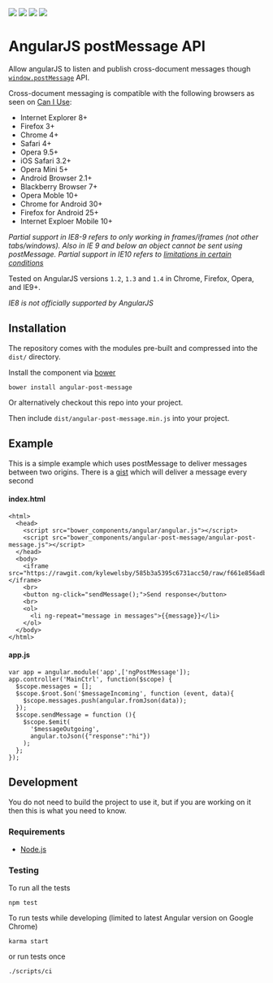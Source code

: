 [![][bower_badge]][repo]
[![][travisci_img]][travisci]
[![][codeclimate_badge]][codeclimate]
[![][codeclimate_cov_badge]][codeclimate]


# AngularJS postMessage API

Allow angularJS to listen and publish cross-document messages though [`window.postMessage`](http://www.whatwg.org/specs/web-apps/current-work/multipage/web-messaging.html#crossDocumentMessages) API.

Cross-document messaging is compatible with the following browsers as seen on [Can I Use](http://caniuse.com/x-doc-messaging):

- Internet Explorer 8+
- Firefox 3+
- Chrome 4+
- Safari 4+
- Opera 9.5+
- iOS Safari 3.2+
- Opera Mini 5+
- Android Browser 2.1+
- Blackberry Browser 7+
- Opera Moble 10+
- Chrome for Android 30+
- Firefox for Android 25+
- Internet Exploer Mobile 10+

*Partial support in IE8-9 refers to only working in frames/iframes (not other tabs/windows). Also in IE 9 and below an object cannot be sent using postMessage. Partial support in IE10 refers to [limitations in certain conditions](http://stackoverflow.com/questions/16226924/is-cross-origin-postmessage-broken-in-ie10)*


Tested on AngularJS versions `1.2`, `1.3` and `1.4` in Chrome, Firefox, Opera, and IE9+.

*IE8 is not officially supported by AngularJS*

## Installation

The repository comes with the modules pre-built and compressed into the `dist/` directory.

Install the component via [bower](http://bower.io)

    bower install angular-post-message

Or alternatively checkout this repo into your project.

Then include `dist/angular-post-message.min.js` into your project.

## Example

This is a simple example which uses postMessage to deliver messages between two origins.
There is a [gist](https://gist.github.com/kylewelsby/585b3a5395c6731acc50) which will deliver a message every second

#### index.html

    <html>
      <head>
        <script src="bower_components/angular/angular.js"></script>
        <script src="bower_components/angular-post-message/angular-post-message.js"></script>
      </head>
      <body>
        <iframe src="https://rawgit.com/kylewelsby/585b3a5395c6731acc50/raw/f661e856adbccf39549ed7c550661f09158f8d55/index.html"></iframe>
        <br>
        <button ng-click="sendMessage();">Send response</button>
        <br>
        <ol>
          <li ng-repeat="message in messages">{{message}}</li>
        </ol>
      </body>
    </html>

#### app.js

    var app = angular.module('app',['ngPostMessage']);
    app.controller('MainCtrl', function($scope) {
      $scope.messages = [];
      $scope.$root.$on('$messageIncoming', function (event, data){
        $scope.messages.push(angular.fromJson(data));
      });
      $scope.sendMessage = function (){
        $scope.$emit(
          '$messageOutgoing',
          angular.toJson({"response":"hi"})
        );
      };
    });

## Development

You do not need to build the project to use it, but if you are working on it then this is what you need to know.

### Requirements

* [Node.js](http://node.js)


### Testing

To run all the tests

    npm test

To run tests while developing (limited to latest Angular version on Google Chrome)

    karma start

or run tests once

    ./scripts/ci

[repo]:https://github.com/kylewelsby/angular-post-message
[travisci]:https://travis-ci.org/kylewelsby/angular-post-message
[travisci_img]:https://travis-ci.org/kylewelsby/angular-post-message.svg
[codeclimate]:https://codeclimate.com/github/kylewelsby/angular-post-message
[codeclimate_badge]:https://codeclimate.com/github/kylewelsby/angular-post-message/badges/gpa.svg
[codeclimate_cov_badge]:https://codeclimate.com/github/kylewelsby/angular-post-message/badges/coverage.svg
[bower_badge]:https://img.shields.io/bower/v/angular-post-message.svg